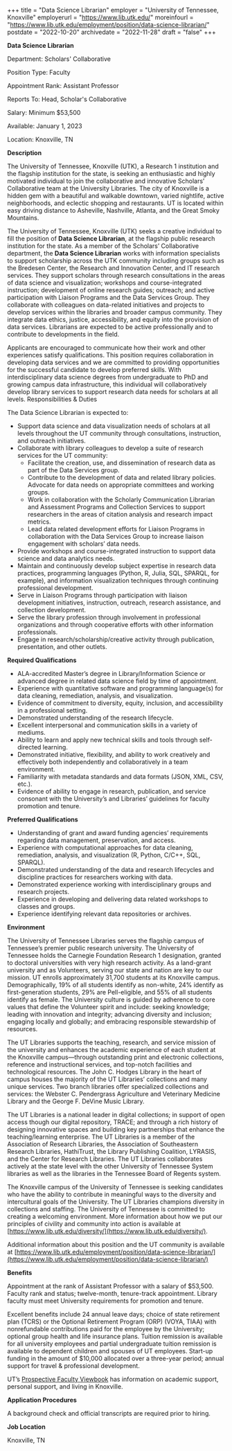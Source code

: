 +++
title = "Data Science Librarian"
employer = "University of Tennessee, Knoxville"
employerurl = "https://www.lib.utk.edu/"
moreinfourl = "https://www.lib.utk.edu/employment/position/data-science-librarian/"
postdate = "2022-10-20"
archivedate = "2022-11-28"
draft = "false"
+++

**Data Science Librarian**


Department:	Scholars' Collaborative

Position Type:	Faculty

Appointment Rank:		Assistant Professor

Reports To:	Head, Scholar's Collaborative

Salary:		Minimum $53,500

Available:	January 1, 2023

Location:	Knoxville, TN

**Description**

The University of Tennessee, Knoxville (UTK), a Research 1 institution and the flagship institution for the state, is seeking an enthusiastic and highly motivated individual to join the collaborative and innovative Scholars’ Collaborative team at the University Libraries. The city of Knoxville is a hidden gem with a beautiful and walkable downtown, varied nightlife, active neighborhoods, and eclectic shopping and restaurants. UT is located within easy driving distance to Asheville, Nashville, Atlanta, and the Great Smoky Mountains.

The University of Tennessee, Knoxville (UTK) seeks a creative individual to fill the position of **Data Science Librarian**, at the flagship public research institution for the state. As a member of the Scholars’ Collaborative department, the **Data Science Librarian** works with information specialists to support scholarship across the UTK community including groups such as the Bredesen Center, the Research and Innovation Center, and IT research services. They support scholars through research consultations in the areas of data science and visualization; workshops and course-integrated instruction; development of online research guides; outreach; and active participation with Liaison Programs and the Data Services Group. They collaborate with colleagues on data-related initiatives and projects to develop services within the libraries and broader campus community. They integrate data ethics, justice, accessibility, and equity into the provision of data services. Librarians are expected to be active professionally and to contribute to developments in the field.

Applicants are encouraged to communicate how their work and other experiences satisfy qualifications. This position requires collaboration in developing data services and we are committed to providing opportunities for the successful candidate to develop preferred skills. With interdisciplinary data science degrees from undergraduate to PhD and growing campus data infrastructure, this individual will collaboratively develop library services to support research data needs for scholars at all levels.
Responsibilities & Duties

The Data Science Librarian is expected to:

- Support data science and data visualization needs of scholars at all levels throughout the UT community through consultations, instruction, and outreach initiatives.
- Collaborate with library colleagues to develop a suite of research services for the UT community:
  - Facilitate the creation, use, and dissemination of research data as part of the Data Services group. 
  - Contribute to the development of data and related library policies. Advocate for data needs on appropriate committees and working groups.
  - Work in collaboration with the Scholarly Communication Librarian and Assessment Programs and Collection Services to support researchers in the areas of citation analysis and research impact metrics.
  - Lead data related development efforts for Liaison Programs in collaboration with the Data Services Group to increase liaison engagement with scholars’ data needs.
- Provide workshops and course-integrated instruction to support data science and data analytics needs.
- Maintain and continuously develop subject expertise in research data practices, programming languages (Python, R, Julia, SQL, SPARQL, for example), and information visualization techniques through continuing professional development.
- Serve in Liaison Programs through participation with liaison development initiatives, instruction, outreach, research assistance, and collection development. 
- Serve the library profession through involvement in professional organizations and through cooperative efforts with other information professionals.
- Engage in research/scholarship/creative activity through publication, presentation, and other outlets.

**Required Qualifications**

- ALA-accredited Master’s degree in Library/Information Science or advanced degree in related data science field by time of appointment.
- Experience with quantitative software and programming language(s) for data cleaning, remediation, analysis, and visualization.
- Evidence of commitment to diversity, equity, inclusion, and accessibility in a professional setting.
- Demonstrated understanding of the research lifecycle.
- Excellent interpersonal and communication skills in a variety of mediums.
- Ability to learn and apply new technical skills and tools through self-directed learning.
- Demonstrated initiative, flexibility, and ability to work creatively and effectively both independently and collaboratively in a team environment.
- Familiarity with metadata standards and data formats (JSON, XML, CSV, etc.).
- Evidence of ability to engage in research, publication, and service consonant with the University’s and Libraries’ guidelines for faculty promotion and tenure.

**Preferred Qualifications**

- Understanding of grant and award funding agencies’ requirements regarding data management, preservation, and access.
- Experience with computational approaches for data cleaning, remediation, analysis, and visualization (R, Python, C/C++, SQL, SPARQL).
- Demonstrated understanding of the data and research lifecycles and discipline practices for researchers working with data.
- Demonstrated experience working with interdisciplinary groups and research projects.
- Experience in developing and delivering data related workshops to classes and groups. 
- Experience identifying relevant data repositories or archives.

**Environment**

The University of Tennessee Libraries serves the flagship campus of Tennessee’s premier public research university. The University of Tennessee holds the Carnegie Foundation Research 1 designation, granted to doctoral universities with very high research activity.  As a land-grant university and as Volunteers, serving our state and nation are key to our mission. UT enrolls approximately 31,700 students at its Knoxville campus. Demographically, 19% of all students identify as non-white, 24% identify as first-generation students, 29% are Pell-eligible, and 55% of all students identify as female. The University culture is guided by adherence to core values that define the Volunteer spirit and include: seeking knowledge; leading with innovation and integrity; advancing diversity and inclusion; engaging locally and globally; and embracing responsible stewardship of resources.

The UT Libraries supports the teaching, research, and service mission of the university and enhances the academic experience of each student at the Knoxville campus—through outstanding print and electronic collections, reference and instructional services, and top-notch facilities and technological resources. The John C. Hodges Library in the heart of campus houses the majority of the UT Libraries’ collections and many unique services. Two branch libraries offer specialized collections and services: the Webster C. Pendergrass Agriculture and Veterinary Medicine Library and the George F. DeVine Music Library.

The UT Libraries is a national leader in digital collections; in support of open access though our digital repository, TRACE; and through a rich history of designing innovative spaces and building key partnerships that enhance the teaching/learning enterprise. The UT Libraries is a member of the Association of Research Libraries, the Association of Southeastern Research Libraries, HathiTrust, the Library Publishing Coalition, LYRASIS, and the Center for Research Libraries. The UT Libraries collaborates actively at the state level with the other University of Tennessee System libraries as well as the libraries in the Tennessee Board of Regents system.

The Knoxville campus of the University of Tennessee is seeking candidates who have the ability to contribute in meaningful ways to the diversity and intercultural goals of the University. The UT Libraries champions diversity in collections and staffing. The University of Tennessee is committed to creating a welcoming environment. More information about how we put our principles of civility and community into action is available at [https://www.lib.utk.edu/diversity/](https://www.lib.utk.edu/diversity/).

Additional information about this position and the UT community is available at [https://www.lib.utk.edu/employment/position/data-science-librarian/](https://www.lib.utk.edu/employment/position/data-science-librarian/)

**Benefits**

Appointment at the rank of Assistant Professor with a salary of $53,500.  Faculty rank and status; twelve-month, tenure-track appointment.  Library faculty must meet University requirements for promotion and tenure.

Excellent benefits include 24 annual leave days; choice of state retirement plan (TCRS) or the Optional Retirement Program (ORP) (VOYA, TIAA) with nonrefundable contributions paid for the employee by the University; optional group health and life insurance plans. Tuition remission is available for all university employees and partial undergraduate tuition remission is available to dependent children and spouses of UT employees. Start-up funding in the amount of $10,000 allocated over a three-year period; annual support for travel & professional development.

UT’s [Prospective Faculty Viewbook](https://provost.utk.edu/wp-content/uploads/sites/10/2017/12/Prospective-Faculty-Viewbook-1.pdf) has information on academic support, personal support, and living in Knoxville.

**Application Procedures**

A background check and official transcripts are required prior to hiring.

**Job Location**

Knoxville, TN
